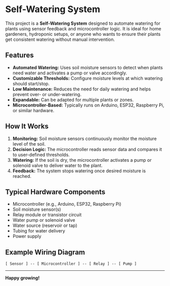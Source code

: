 # Self-Watering System

This project is a **Self-Watering System** designed to automate watering for plants using sensor feedback and microcontroller logic. It is ideal for home gardeners, hydroponic setups, or anyone who wants to ensure their plants get consistent watering without manual intervention.

## Features

- **Automated Watering:** Uses soil moisture sensors to detect when plants need water and activates a pump or valve accordingly.
- **Customizable Thresholds:** Configure moisture levels at which watering should start/stop.
- **Low Maintenance:** Reduces the need for daily watering and helps prevent over- or under-watering.
- **Expandable:** Can be adapted for multiple plants or zones.
- **Microcontroller-Based:** Typically runs on Arduino, ESP32, Raspberry Pi, or similar hardware.

## How It Works

1. **Monitoring:** Soil moisture sensors continuously monitor the moisture level of the soil.
2. **Decision Logic:** The microcontroller reads sensor data and compares it to user-defined thresholds.
3. **Watering:** If the soil is dry, the microcontroller activates a pump or solenoid valve to deliver water to the plant.
4. **Feedback:** The system stops watering once desired moisture is reached.

## Typical Hardware Components

- Microcontroller (e.g., Arduino, ESP32, Raspberry Pi)
- Soil moisture sensor(s)
- Relay module or transistor circuit
- Water pump or solenoid valve
- Water source (reservoir or tap)
- Tubing for water delivery
- Power supply

## Example Wiring Diagram

```
[ Sensor ] -- [ Microcontroller ] -- [ Relay ] -- [ Pump ]
```
---
**Happy growing!**
